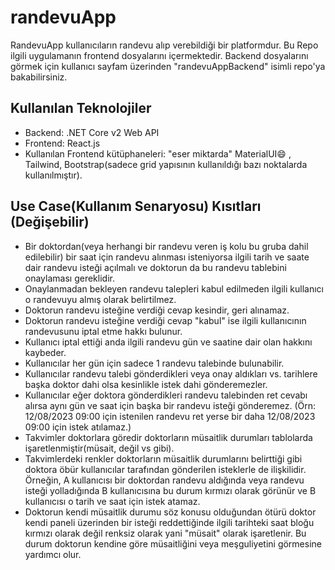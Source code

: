 # randevuApp

RandevuApp kullanıcıların randevu alıp verebildiği bir platformdur. Bu Repo ilgili uygulamanın frontend dosyalarını içermektedir. Backend dosyalarını görmek için kullanıcı sayfam üzerinden "randevuAppBackend" isimli repo'ya bakabilirsiniz.

## Kullanılan Teknolojiler
- Backend: .NET Core v2 Web API
- Frontend: React.js
- Kullanılan Frontend kütüphaneleri: "eser miktarda" MaterialUI😄 , Tailwind, Bootstrap(sadece grid yapısının kullanıldığı bazı noktalarda kullanılmıştır).


## Use Case(Kullanım Senaryosu) Kısıtları (Değişebilir)
- Bir doktordan(veya herhangi bir randevu veren iş kolu bu gruba dahil edilebilir) bir saat için randevu alınması isteniyorsa ilgili tarih ve saate dair randevu isteği açılmalı ve doktorun da bu randevu tablebini onaylaması gereklidir.
- Onaylanmadan bekleyen randevu talepleri kabul edilmeden ilgili kullanıcı o randevuyu almış olarak belirtilmez.
- Doktorun randevu isteğine verdiği cevap kesindir, geri alınamaz.
- Doktorun randevu isteğine verdiği cevap "kabul" ise ilgili kullanıcının randevusunu iptal etme hakkı bulunur.
- Kullanıcı iptal ettiği anda ilgili randevu gün ve saatine dair olan hakkını kaybeder.
- Kullanıcılar her gün için sadece 1 randevu talebinde bulunabilir.
- Kullanıcılar randevu talebi gönderdikleri veya onay aldıkları vs. tarihlere başka doktor dahi olsa kesinlikle istek dahi gönderemezler.
- Kullanıcılar eğer doktora gönderdikleri randevu talebinden ret cevabı alırsa aynı gün ve saat için başka bir randevu isteği gönderemez. (Örn: 12/08/2023 09:00 için istenilen randevu ret yerse bir daha 12/08/2023 09:00 için istek atılamaz.)
- Takvimler doktorlara göredir doktorların müsaitlik durumları tablolarda işaretlenmiştir(müsait, değil vs gibi).
- Takvimlerdeki renkler doktorların müsaitlik durumlarını belirttiği gibi doktora öbür kullanıcılar tarafından gönderilen isteklerle de ilişkilidir. Örneğin, A kullanıcısı bir doktordan randevu aldığında veya randevu isteği yolladığında B kullanıcısına bu durum kırmızı olarak görünür ve B kullanıcısı o tarih ve saat için istek atamaz.
- Doktorun kendi müsaitlik durumu söz konusu olduğundan ötürü doktor kendi paneli üzerinden bir isteği reddettiğinde ilgili tarihteki saat bloğu kırmızı olarak değil renksiz olarak yani "müsait" olarak işaretlenir. Bu durum doktorun kendine göre müsaitliğini veya meşguliyetini görmesine yardımcı olur.
